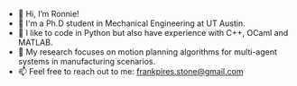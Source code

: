 - 👋 Hi, I’m Ronnie!
- 👀 I'm a Ph.D student in Mechanical Engineering at UT Austin.
- 🌱 I like to code in Python but also have experience with C++, OCaml and MATLAB.
- 💞️ My research focuses on motion planning algorithms for multi-agent systems in manufacturing scenarios.
- 📫 Feel free to reach out to me: frankpires.stone@gmail.com
